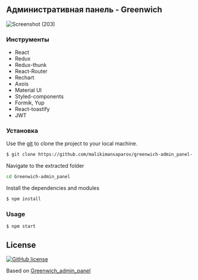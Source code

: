 ## Административная панель - Greenwich

<!-- ABOUT THE PROJECT -->
![Screenshot (203)](https://user-images.githubusercontent.com/50579392/153041354-10447b5a-746e-483c-8eeb-c8ba27d9389d.png)


<!-- Номер: +996776720071
Пароль: password --> 


### Инструменты
- React
- Redux
- Redux-thunk
- React-Router 
- Rechart
- Axois
- Material UI 
- Styled-components
- Formik, Yup
- React-toastify
- JWT


<!-- ### Конфигурация
- CRA 
- npm -->

### Установка
Use the [git](https://git-scm.com/downloads) to clone the project to your local machine.
```sh
$ git clone https://github.com/malikimansaparov/greenwich-admin_panel-.git
```

Navigate to the extracted folder
```sh 
cd Greenwich-admin_panel
```

Install the dependencies and modules
```sh
$ npm install
```

### Usage
```sh
$ npm start
```

## License
[![GitHub license](https://img.shields.io/badge/license-MIT-blue.svg)](https://github.com/https://github.com/malikimansaparov/greenwich_admin_panel/blob/master/LICENSE)

Based on [Greenwich_admin_panel](https://github.com/malikimansaparov/greenwich_admin_panel)
